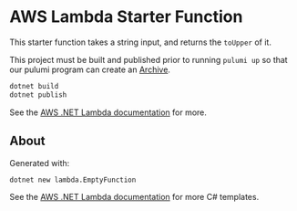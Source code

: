# AWS Lambda Starter Function
This starter function takes a string input, and returns the `toUpper` of it.

This project must be built and published prior to running `pulumi up` so that our pulumi program can create an [Archive](https://www.pulumi.com/docs/reference/pkg/nodejs/pulumi/pulumi/asset/#Archive).

```bash
dotnet build
dotnet publish
```

See the [AWS .NET Lambda documentation](https://aws.amazon.com/blogs/compute/developing-net-core-aws-lambda-functions/) for more. 

## About
Generated with: 
```sh
dotnet new lambda.EmptyFunction
```
See the [AWS .NET Lambda documentation](https://aws.amazon.com/blogs/compute/developing-net-core-aws-lambda-functions/) for more C# templates. 

